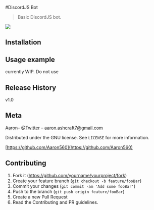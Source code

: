 #DiscordJS Bot
> Basic DiscordJS bot.

![](header.png)

## Installation


## Usage example

currently WIP. Do not use
## Release History
v1.0
## Meta

Aaron– [@Twitter](https://twitter.com/Blinker11696) – aaron.ashcraft7@gmail.com

Distributed under the GNU license. See ``LICENSE`` for more information.

[https://github.com/Aaron560](https://github.com/Aaron560)

## Contributing

1. Fork it (<https://github.com/yourname/yourproject/fork>)
2. Create your feature branch (`git checkout -b feature/fooBar`)
3. Commit your changes (`git commit -am 'Add some fooBar'`)
4. Push to the branch (`git push origin feature/fooBar`)
5. Create a new Pull Request
6. Read the Contributing and PR guidelines.
